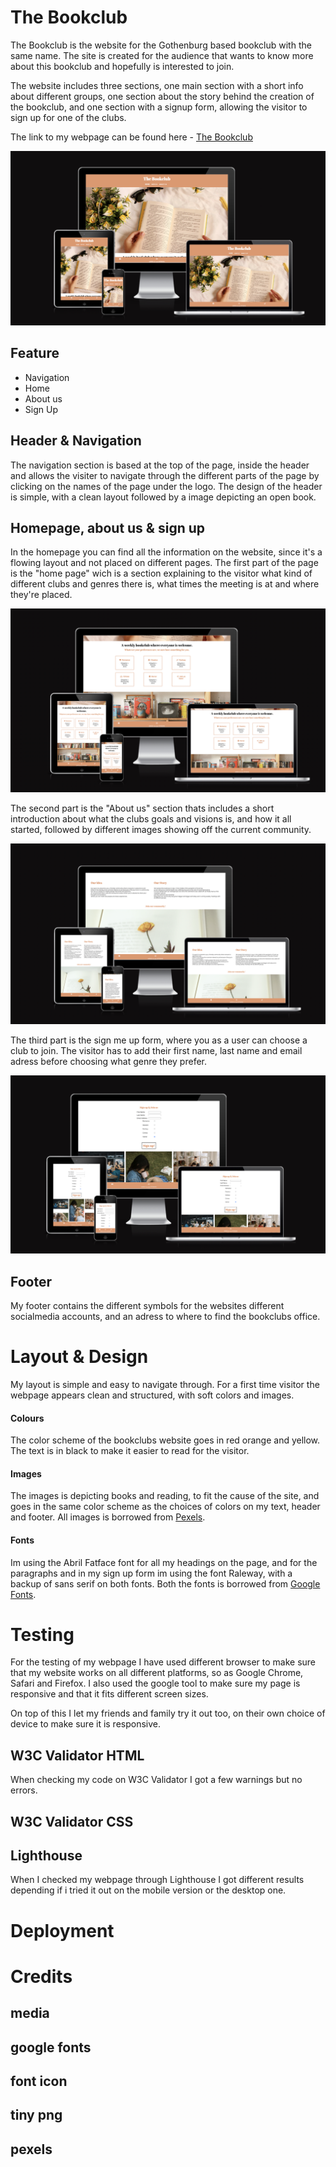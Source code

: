 # The Bookclub

The Bookclub is the website for the Gothenburg based bookclub with the same name.
The site is created for the audience that wants to know more about this bookclub and hopefully is interested to join. 

The website includes three sections, one main section with a short info about different groups, 
one section about the story behind the creation of the bookclub, and one section with a signup form, allowing the visitor to sign up for one of the clubs.

The link to my webpage can be found here - [The Bookclub](https://tildeholmqvist.github.io/projectone/)

![Screenshot of my webpage from Am I responsive?](/assets/images/amiresponsive1.png)

## Feature

- Navigation
 - Home
 - About us
 - Sign Up 

## Header & Navigation

The navigation section is based at the top of the page, inside the header and allows the visiter to navigate through the different parts of the page by clicking on the names of the page under the logo.
The design of the header is simple, with a clean layout followed by a image depicting an open book.

## Homepage, about us & sign up

In the homepage you can find all the information on the website, since it's a flowing layout and not placed on different pages. The first part of the page is the "home page" wich is a section explaining to the visitor what kind of different clubs and genres there is, what times the meeting is at and where they're placed.

![Image of my main section](/assets/images/amiresponsive2.png)

The second part is the "About us" section thats includes a short introduction about what the clubs goals and visions is, and how it all started, followed by different images showing off the current community. 

![Image of my about section](/assets/images/amiresponsive3.png)

The third part is the sign me up form, where you as a user can choose a club to join. The visitor has to add their first name, last name and email adress before choosing what genre they prefer.

![Image of my sign up section](/assets/images/amiresponsive4.png)



## Footer

My footer contains the different symbols for the websites different socialmedia accounts, and an adress to where to find the bookclubs office. 

# Layout & Design 

My layout is simple and easy to navigate through.
For a first time visitor the webpage appears clean and structured, with soft colors and images.

#### Colours

The color scheme of the bookclubs website goes in red  orange and yellow. The text is in black to make it easier to read for the visitor.

#### Images

The images is depicting books and reading, to fit the cause of the site, and goes in the same color scheme as the choices of colors on my text, header and footer. All images is borrowed from  [Pexels](https://www.pexels.com/sv-se/sok/reading/).

#### Fonts

Im using the Abril Fatface font for all my headings on the page, and for the paragraphs and in my sign up form im using the font Raleway, with a backup of sans serif on both fonts. 
Both the fonts is borrowed from [Google Fonts](https://fonts.google.com/).


# Testing

For the testing of my webpage I have used different browser to make sure that my website works on all different platforms, so as Google Chrome, Safari and Firefox. 
I also used the google tool to make sure my page is responsive and that it fits different screen sizes. 

On top of this I let my friends and family try it out too, on their own choice of device to make sure it is responsive. 

## W3C Validator HTML

When checking my code on W3C Validator I got a few warnings but no errors. 

## W3C Validator CSS

## Lighthouse 

When I checked my webpage through Lighthouse I got different results depending if i tried it out on the mobile version or the desktop one. 

# Deployment

# Credits 

## media 
## google fonts 
## font icon 
## tiny png 
## pexels 


